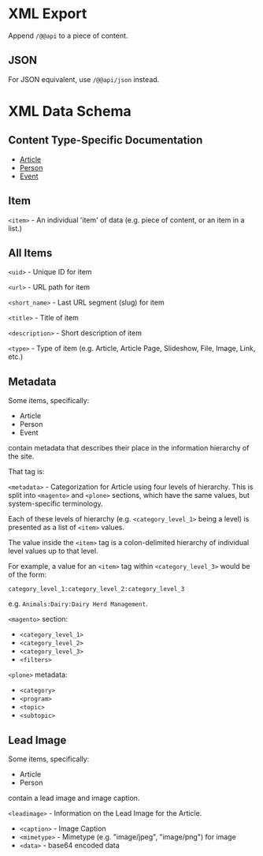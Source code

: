 XML Export
==========

Append `/@@api` to a piece of content.

JSON
----
For JSON equivalent, use `/@@api/json` instead.

XML Data Schema
===============


Content Type-Specific Documentation
-----------------------------------

 * [Article](article.md)
 * [Person](person.md)
 * [Event](event.md) 

Item
----
`<item>` - An individual 'item' of data (e.g. piece of content, or an item in a list.)

All Items
---------
`<uid>` - Unique ID for item

`<url>` - URL path for item

`<short_name>` - Last URL segment (slug) for item

`<title>` - Title of item

`<description>` - Short description of item

`<type>` - Type of item (e.g. Article, Article Page, Slideshow, File, Image, Link, etc.)

Metadata
-------------

Some items, specifically:

 * Article
 * Person
 * Event
 
contain metadata that describes their place in the information hierarchy of the site.

That tag is:

`<metadata>` - Categorization for Article using four levels of hierarchy. This is split into `<magento>` and `<plone>` sections, which have the same values, but system-specific terminology.  

Each of these levels of hierarchy (e.g. `<category_level_1>` being a level) is presented as a list of `<item>` values.

The value inside the `<item>` tag is a colon-delimited hierarchy of individual level values up to that level. 

For example, a value for an `<item>` tag within `<category_level_3>` would be of the form:

`category_level_1:category_level_2:category_level_3`

e.g. `Animals:Dairy:Dairy Herd Management`.

`<magento>` section:

 * `<category_level_1>`
 * `<category_level_2>`
 * `<category_level_3>`
 * `<filters>`

`<plone>` metadata:

 * `<category>`
 * `<program>`
 * `<topic>`
 * `<subtopic>`

Lead Image
---------------

Some items, specifically:

 * Article
 * Person
 
contain a lead image and image caption.

`<leadimage>` - Information on the Lead Image for the Article.

 * `<caption>` - Image Caption
 * `<mimetype>` - Mimetype (e.g. "image/jpeg", "image/png") for image
 * `<data>` - base64 encoded data

